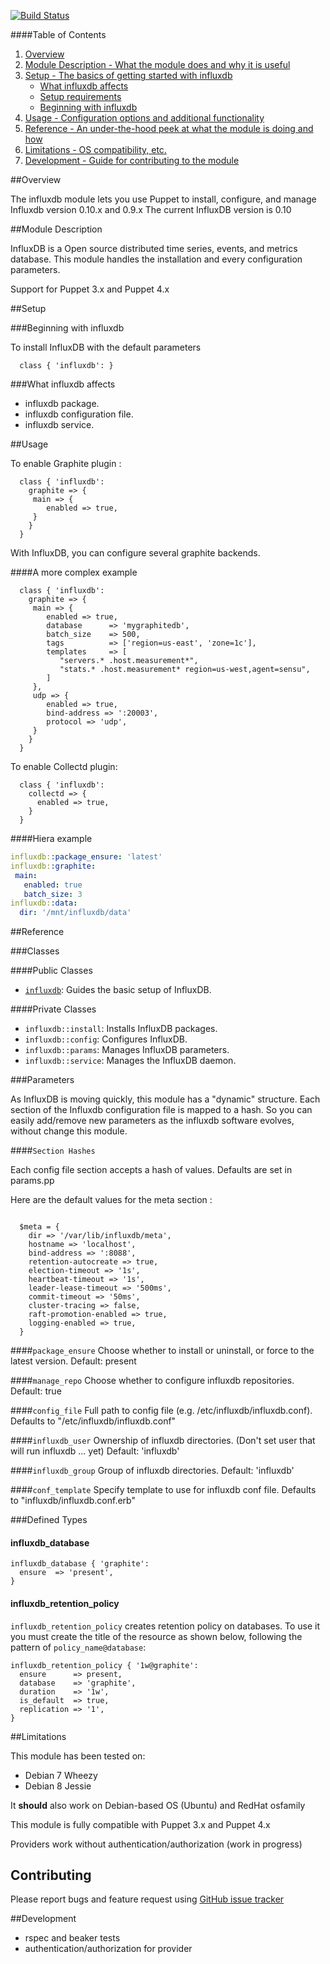 [![Build Status](https://travis-ci.org/olivierHa/puppet-influxdb.svg)](https://travis-ci.org/olivierHa/puppet-influxdb)

####Table of Contents

1. [Overview](#overview)
2. [Module Description - What the module does and why it is useful](#module-description)
3. [Setup - The basics of getting started with influxdb](#setup)
    * [What influxdb affects](#what-influxdb-affects)
    * [Setup requirements](#setup-requirements)
    * [Beginning with influxdb](#beginning-with-influxdb)
4. [Usage - Configuration options and additional functionality](#usage)
5. [Reference - An under-the-hood peek at what the module is doing and how](#reference)
5. [Limitations - OS compatibility, etc.](#limitations)
6. [Development - Guide for contributing to the module](#development)

##Overview

The influxdb module lets you use Puppet to install, configure, and manage Influxdb version 0.10.x and 0.9.x
The current InfluxDB version is 0.10

##Module Description

InfluxDB is a Open source distributed time series, events, and metrics database. 
This module handles the installation  and every configuration parameters.

Support for Puppet 3.x and Puppet 4.x

##Setup

###Beginning with influxdb

To install InfluxDB with the default parameters

~~~puppet
  class { 'influxdb': }
~~~

###What influxdb affects

* influxdb package.
* influxdb configuration file.
* influxdb service.

##Usage

To enable Graphite plugin : 

~~~puppet
  class { 'influxdb': 
    graphite => {
     main => {
        enabled => true,
     }
    }
  }
~~~

With InfluxDB, you can configure several graphite backends.

####A more complex example

~~~puppet
  class { 'influxdb': 
    graphite => {
     main => {
        enabled => true,
        database      => 'mygraphitedb',
        batch_size    => 500,
        tags          => ['region=us-east', 'zone=1c'],
        templates     => [
           "servers.* .host.measurement*",
           "stats.* .host.measurement* region=us-west,agent=sensu",
        ]
     },
     udp => {
        enabled => true,
        bind-address => ':20003',
        protocol => 'udp',
     }
    }
  }
~~~

To enable Collectd plugin:

~~~puppet
  class { 'influxdb': 
    collectd => {  
      enabled => true,
    }
  }
~~~

####Hiera example

```yaml
influxdb::package_ensure: 'latest'
influxdb::graphite:
 main:
   enabled: true
   batch_size: 3
influxdb::data:
  dir: '/mnt/influxdb/data'
```

##Reference

###Classes

####Public Classes

* [`influxdb`](#class-influxdb): Guides the basic setup of InfluxDB.

####Private Classes

* `influxdb::install`: Installs InfluxDB packages.
* `influxdb::config`: Configures InfluxDB.
* `influxdb::params`: Manages InfluxDB parameters.
* `influxdb::service`: Manages the InfluxDB daemon.

###Parameters

As InfluxDB is moving quickly, this module has a "dynamic" structure.
Each section of the Influxdb configuration file is mapped to a hash.
So you can easily add/remove new parameters as the influxdb software evolves, without change this module.

####`Section Hashes`

Each config file section accepts a hash of values. Defaults are set in params.pp

Here are the default values for the meta section :

~~~puppet

  $meta = {
    dir => '/var/lib/influxdb/meta',
    hostname => 'localhost',
    bind-address => ':8088',
    retention-autocreate => true,
    election-timeout => '1s',
    heartbeat-timeout => '1s',
    leader-lease-timeout => '500ms',
    commit-timeout => '50ms',
    cluster-tracing => false,
    raft-promotion-enabled => true,
    logging-enabled => true,
  }
~~~

####`package_ensure`
Choose whether to install or uninstall, or force to the latest version. Default: present

####`manage_repo`
Choose whether to configure influxdb repositories. Default: true

####`config_file`
Full path to config file (e.g. /etc/influxdb/influxdb.conf). Defaults to "/etc/influxdb/influxdb.conf"

####`influxdb_user`
Ownership of influxdb directories. (Don't set user that will run influxdb ... yet) Default: 'influxdb'

####`influxdb_group`
Group of influxdb directories. Default: 'influxdb'

####`conf_template`
Specify template to use for influxdb conf file. Defaults to "influxdb/influxdb.conf.erb"

###Defined Types

#### influxdb_database

~~~
influxdb_database { 'graphite':
  ensure  => 'present',
}
~~~

#### influxdb_retention_policy

`influxdb_retention_policy` creates retention policy on databases. 
To use it you must create the title of the resource as shown below,
following the pattern of `policy_name@database`:

~~~
influxdb_retention_policy { '1w@graphite':
  ensure      => present,
  database    => 'graphite',
  duration    => '1w',
  is_default  => true,
  replication => '1',
}
~~~

##Limitations

This module has been tested on:

 - Debian 7 Wheezy
 - Debian 8 Jessie

It **should** also work on Debian-based OS (Ubuntu) and RedHat osfamily

This module is fully compatible with Puppet 3.x and Puppet 4.x

Providers work without authentication/authorization (work in progress)

## Contributing

Please report bugs and feature request using [GitHub issue
tracker](https://github.com/olivierHa/puppet-influxdb/issues)

##Development

 - rspec and beaker tests
 - authentication/authorization for provider
